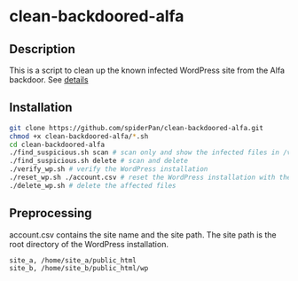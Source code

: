 # clean-backdoored-alfa

## Description

This is a script to clean up the known infected WordPress site from the Alfa backdoor. See [details](https://lukeleal.com/research/posts/backdoored-alfa-webshell/)

## Installation

```bash
git clone https://github.com/spiderPan/clean-backdoored-alfa.git
chmod +x clean-backdoored-alfa/*.sh
cd clean-backdoored-alfa
./find_suspicious.sh scan # scan only and show the infected files in /var/log/affected_files.log
./find_suspicious.sh delete # scan and delete
./verify_wp.sh # verify the WordPress installation
./reset_wp.sh ./account.csv # reset the WordPress installation with the account.csv file (see the example)
./delete_wp.sh # delete the affected files
```

## Preprocessing

account.csv contains the site name and the site path. The site path is the root directory of the WordPress installation.

```csv
site_a, /home/site_a/public_html
site_b, /home/site_b/public_html/wp
```
